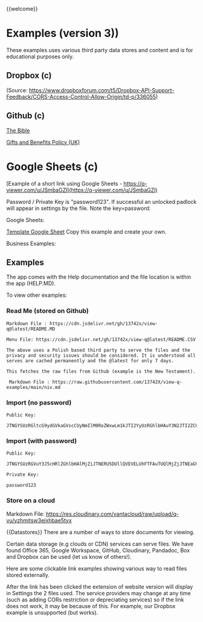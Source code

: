 {{welcome}}
# Examples (version 3))
These examples uses various third party data stores and content and is for educational purposes only.

## Dropbox (c)

(Source: https://www.dropboxforum.com/t5/Dropbox-API-Support-Feedback/CORS-Access-Control-Allow-Origin/td-p/336055)


## Github (c)

[The Bible](JTNGYSUzREJpYmxlJTIwTmV3JTI2YiUzRGh0dHBzJTNBJTJGJTJGcmF3LmdpdGh1YnVzZXJjb250ZW50LmNvbSUyRjEzNzQyWCUyRnZpZXctcS1leGFtcGxlcyUyRm1haW4lMkZuaXYtbmV3Lm1kJTI2YyUzRGVtYmVkZGVkJTI2ZCUzRGRlZmF1bHQtbG9nby5zdmc=)

[Gifts and Benefits Policy (UK)](JTNGYSUzREdhYnMlMjBOZXclMjZiJTNEaHR0cHMlM0ElMkYlMkZyYXcuZ2l0aHVidXNlcmNvbnRlbnQuY29tJTJGMTM3NDJYJTJGdmlldy1xLWV4YW1wbGVzJTJGbWFpbiUyRmdhYnMtbmV3Lm1kJTI2YyUzRGVtYmVkZGVkJTI2ZCUzRGRlZmF1bHQtbG9nby5zdmc=)

# Google Sheets (c)

[Example of a short link using Google Sheets - https://q-viewer.com/u/JSmbaGZl](https://q-viewer.com/u/JSmbaGZl)

Password / Private Key is "password123". If successful an unlocked padlock will appear in settings by the file. Note the key=password:


Google Sheets:

[Template Google Sheet](https://docs.google.com/spreadsheets/d/1LQZbyD8PA8JpXHKAur_cp7kS6MJ0FiqOwnsGFLDVVQE/edit?usp=sharing)
Copy this example and create your own.

Business Examples:

    
## Examples

The app comes with the Help documentation and the file location is within the app (HELP.MD).

To view other examples:

### Read Me (stored on Github)

    Markdown File : https://cdn.jsdelivr.net/gh/13742x/view-q@latest/README.MD 

    Menu File: https://cdn.jsdelivr.net/gh/13742x/view-q@latest/README.CSV

    The above uses a Polish based third party to serve the files and the privacy and security issues should be considered. It is understood all serves are cached permanently and the @latest for only 7 days.
    
    This fetches the raw files from Github (example is the New Testament).

     Markdown File : https://raw.githubusercontent.com/13742X/view-q-examples/main/niv.md 


### Import (no password)

    Public Key: 

    JTNGYSUzRGltcG9ydGVkaGVscCUyNmIlM0RoZWxwLm1kJTI2YyUzRGhlbHAuY3N2JTI2ZCUzRGRlZmF1bHQtbG9nby5zdmc=


### Import (with password)

    Public Key: 

    JTNGYSUzRGVuY3J5cHRlZGhlbHAlMjZiJTNERU5DUllQVEVELUhFTFAuTUQlMjZjJTNEaGVscC5jc3YlMjZkJTNEZGVmYXVsdC1sb2dvLnN2Zw==

    Private Key: 

    password123

### Store on a cloud

Markdown File: https://res.cloudinary.com/vantacloud/raw/upload/q-vu/yzhmitsw3ejxhbae5tyx 

{{Datastores}}
There are a number of ways to store documents for viewing. 

Certain data storage (e.g clouds or CDN) services can serve files. We have found Office 365, Google Workspace, GitHub, Cloudinary, Pandadoc, Box and Dropbox can be used (let us know of others!).

Here are some clickable link examples showing various way to read files stored externally.

After the link has been clicked the extension of website version will display in Settings the 2 files used. The service providers may change at any time (such as adding CORs restriction or depreciating services) so if the link does not work, it may be because of this. For example, our Dropbox example is unsupported (but works).
